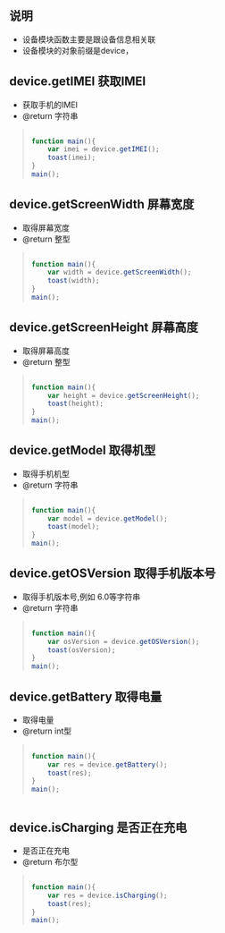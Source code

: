 ## 说明
- 设备模块函数主要是跟设备信息相关联
- 设备模块的对象前缀是device，



##  device.getIMEI 获取IMEI
* 获取手机的IMEI
* @return 字符串


> ```javascript
>     
> function main(){
>     var imei = device.getIMEI();
>     toast(imei);
> }
> main();
> ```

##  device.getScreenWidth 屏幕宽度
* 取得屏幕宽度
* @return 整型


> ```javascript
>     
> function main(){
>     var width = device.getScreenWidth();
>     toast(width);
> }
> main();
> ```



##  device.getScreenHeight 屏幕高度
* 取得屏幕高度
* @return 整型


> ```javascript
>     
> function main(){
>     var height = device.getScreenHeight();
>     toast(height);
> }
> main();
> ```




##  device.getModel 取得机型
* 取得手机机型
* @return 字符串



> ```javascript
>     
> function main(){
>     var model = device.getModel();
>     toast(model);
> }
> main();
> ```







##  device.getOSVersion 取得手机版本号
* 取得手机版本号,例如 6.0等字符串
* @return 字符串


> ```javascript
>     
> function main(){
>     var osVersion = device.getOSVersion();
>     toast(osVersion);
> }
> main();
> ```



## device.getBattery 取得电量
* 取得电量
* @return int型


> ```javascript
>     
> function main(){
>     var res = device.getBattery();
>     toast(res);
> }
> main();
> ```


> ```




## device.isCharging 是否正在充电
* 是否正在充电
* @return 布尔型


> ```javascript
>     
> function main(){
>     var res = device.isCharging();
>     toast(res);
> }
> main();
> ```



